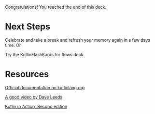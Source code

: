 
Congratulations! You reached the end of this deck.

# Next Steps

Celebrate and take a break and refresh your memory again in a few days time. Or 

Try the KotlinFlashKards for flows deck.

# Resources

[Official documentation on kotlinlang.org](https://kotlinlang.org/docs/coroutines-overview.html)

[A good video by Dave Leeds](https://www.youtube.com/watch?v=e7tKQDJsTGs)

[Kotlin in Action, Second edition](https://www.manning.com/books/kotlin-in-action-second-edition)
